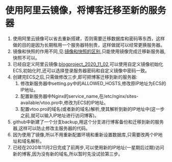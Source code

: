 # 使用阿里云镜像，将博客迁移至新的服务器

1. 使用阿里云镜像可以省去重新搭建，否则需要迁移数据库和密码等东西，这样做的目的是因为长期租用一个服务器特别贵，这样做就可以经常更换服务器。
2. 镜像和快照的作用不同,见:[镜像和快照的区别](https://help.aliyun.com/document_detail/111842.html?spm=5176.13910061.sslink.1.5f264844d8Y3AA#section-ovb-trx-fhb),只能使用镜像完成迁移新服务器,快照不可以。
3. 已经自定义阿里云镜像:[blogproject_2020_11_02](),可以使用自定义镜像初始化ECS,初始化时,还可以选择登录服务器密码和自定义镜像中密码一致。
4. 创建完ECS之后,只需做修改三步,即可把博客迁移到新的服务器:
   1. 修改新服务器中setting.py中的ALLOWED_HOSTS,修改原IP地址为ECS的IP地址。
   2. 配置新服务器中Nginx的service_name,在/etc/nginx/sites-available/vtoo.pro中,修改为ECS的IP地址。
   3. 配置vtoo.pro的域名(或者新的域名)解析,使其解析到新的IP地址中(这一步之前,就可以输入IP地址进行访问博客)。
5. github中新建了一个分支backup,用这个分支进行博客备份和迁移到新的服务器,这样可以防止修改主服务器的代码。
6. 因为使用了镜像,所以不用重新配置环境和重新设置数据库,只需要改两个IP地址和域名解析。
7. 已经在2020年11月2日完成了前两步,可以使用新的IP地址(一星期后过期)访问新的博客,因为没有新的域名,所以暂时先没试验第三步。